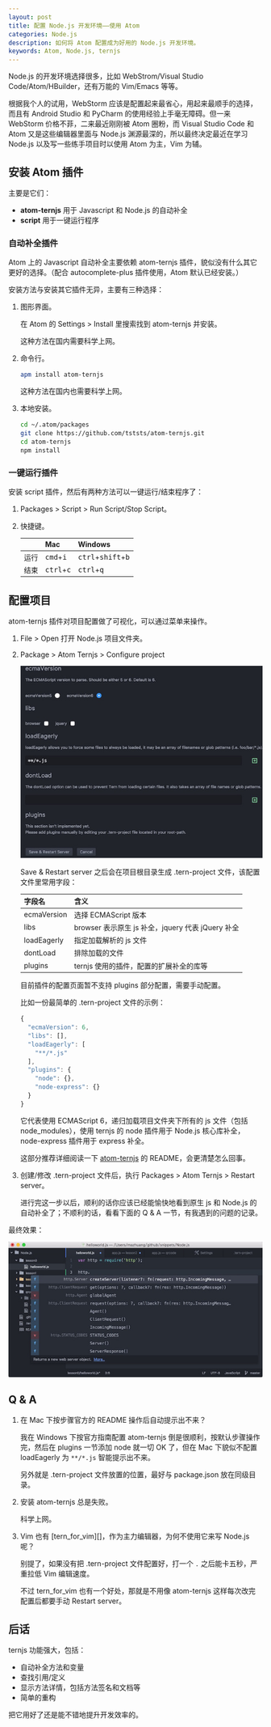 ```yaml
---
layout: post
title: 配置 Node.js 开发环境——使用 Atom
categories: Node.js
description: 如何将 Atom 配置成为好用的 Node.js 开发环境。
keywords: Atom, Node.js, ternjs
---
```


Node.js 的开发环境选择很多，比如 WebStrom/Visual Studio Code/Atom/HBuilder，还有万能的 Vim/Emacs 等等。

根据我个人的试用，WebStorm 应该是配置起来最省心，用起来最顺手的选择，而且有 Android Studio 和 PyCharm 的使用经验上手毫无障碍。但一来 WebStorm 价格不菲，二来最近刚刚被 Atom 圈粉，而 Visual Studio Code 和 Atom 又是这些编辑器里面与 Node.js 渊源最深的，所以最终决定最近在学习 Node.js 以及写一些练手项目时以使用 Atom 为主，Vim 为辅。

## 安装 Atom 插件

主要是它们：

* **atom-ternjs** 用于 Javascript 和 Node.js 的自动补全
* **script** 用于一键运行程序

### 自动补全插件

Atom 上的 Javascript 自动补全主要依赖 atom-ternjs 插件，貌似没有什么其它更好的选择。（配合 autocomplete-plus 插件使用，Atom 默认已经安装。）

安装方法与安装其它插件无异，主要有三种选择：

1. 图形界面。

   在 Atom 的 Settings > Install 里搜索找到 atom-ternjs 并安装。

   这种方法在国内需要科学上网。

2. 命令行。

   ```sh
   apm install atom-ternjs
   ```

   这种方法在国内也需要科学上网。

3. 本地安装。

   ```sh
   cd ~/.atom/packages
   git clone https://github.com/tststs/atom-ternjs.git
   cd atom-ternjs
   npm install
   ```

### 一键运行插件

安装 script 插件，然后有两种方法可以一键运行/结束程序了：

1. Packages > Script > Run Script/Stop Script。

2. 快捷键。

   |      | Mac                          | Windows                                       |
   |------|------------------------------|-----------------------------------------------|
   | 运行 | <kbd>cmd</kbd>+<kbd>i</kbd>  | <kbd>ctrl</kbd>+<kbd>shift</kbd>+<kbd>b</kbd> |
   | 结束 | <kbd>ctrl</kbd>+<kbd>c</kbd> | <kbd>ctrl</kbd>+<kbd>q</kbd>                  |

## 配置项目

atom-ternjs 插件对项目配置做了可视化，可以通过菜单来操作。

1. File > Open 打开 Node.js 项目文件夹。

2. Package > Atom Ternjs > Configure project

   ![](/back_up_images/posts/node/ternjs-configure-project.jpeg)

   Save & Restart server 之后会在项目根目录生成 .tern-project 文件，该配置文件里常用字段：

   | 字段名      | 含义                                              |
   |-------------|---------------------------------------------------|
   | ecmaVersion | 选择 ECMAScript 版本                              |
   | libs        | browser 表示原生 js 补全，jquery 代表 jQuery 补全 |
   | loadEagerly | 指定加载解析的 js 文件                            |
   | dontLoad    | 排除加载的文件                                    |
   | plugins     | ternjs 使用的插件，配置的扩展补全的库等

   目前插件的配置页面暂不支持 plugins 部分配置，需要手动配置。

   比如一份最简单的 .tern-project 文件的示例：

   ```javascript
   {
     "ecmaVersion": 6,
     "libs": [],
     "loadEagerly": [
       "**/*.js"
     ],
     "plugins": {
       "node": {},
       "node-express": {}
     }
   }
   ```

   它代表使用 ECMAScript 6，递归加载项目文件夹下所有的 js 文件（包括 node\_modules），使用 ternjs 的 node 插件用于 Node.js 核心库补全，node-express 插件用于 express 补全。

   这部分推荐详细阅读一下 [atom-ternjs][] 的 README，会更清楚怎么回事。

3. 创建/修改 .tern-project 文件后，执行 Packages > Atom Ternjs > Restart server。

   进行完这一步以后，顺利的话你应该已经能愉快地看到原生 js 和 Node.js 的自动补全了；不顺利的话，看看下面的 Q & A 一节，有我遇到的问题的记录。

最终效果：

![](/back_up_images/posts/node/ternjs-auto-completion.jpeg)

## Q & A

1. 在 Mac 下按步骤官方的 README 操作后自动提示出不来？

   我在 Windows 下按官方指南配置 atom-ternjs 倒是很顺利，按默认步骤操作完，然后在 plugins 一节添加 node 就一切 OK 了，但在 Mac 下貌似不配置 loadEagerly 为 `**/*.js` 智能提示出不来。

   另外就是 .tern-project 文件放置的位置，最好与 package.json 放在同级目录。

2. 安装 atom-ternjs 总是失败。

   科学上网。

3. Vim 也有 [tern\_for\_vim][]，作为主力编辑器，为何不使用它来写 Node.js 呢？

   别提了，如果没有把 .tern-project 文件配置好，打一个 `.` 之后能卡五秒，严重拉低 Vim 编辑速度。

   不过 tern\_for\_vim 也有一个好处，那就是不用像 atom-ternjs 这样每次改完配置后都要手动 Restart server。

## 后话

ternjs 功能强大，包括：

* 自动补全方法和变量
* 查找引用/定义
* 显示方法详情，包括方法签名和文档等
* 简单的重构

把它用好了还是能不错地提升开发效率的。

[atom-ternjs]: https://github.com/tststs/atom-ternjs
[tern_for_vim]: https://github.com/ternjs/tern_for_vim
